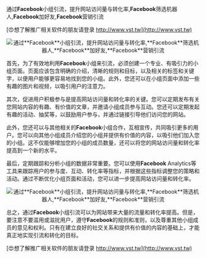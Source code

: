 通过**Facebook**小组引流，提升网站访问量与转化率,**Facebook**筛选机器人,**Facebook**加好友,**Facebook**营销引流

[😍想了解推广相关软件的朋友请登录 http://www.vst.tw](http://www.vst.tw)

 <center><img src="https://vst.tw/MP4/tuiguang/png/6.png" alt="通过**Facebook**小组引流，提升网站访问量与转化率,**Facebook**筛选机器人,**Facebook**加好友,**Facebook**营销引流"></center>

首先，为了有效地利用**Facebook**小组来引流，必须创建一个专业、有吸引力的小组页面。页面应该包含明确的介绍，清晰的规则和目标，以及相关的标签和关键字，以便用户能够更容易地找到您的小组。此外，您还可以在小组页面中添加一些有趣的图片和视频，以吸引用户的注意力。

其次，促进用户积极参与是提高网站访问量和转化率的关键。您可以定期发布有关您网站内容的有趣、有价值的文章，并邀请小组成员参与互动。您还可以定期发起有趣的活动、抽奖等，以鼓励用户参与，并通过链接引导他们访问您的网站。

此外，您还可以与其他相关的**Facebook**小组合作，互相宣传，共同吸引更多的用户。您可以向其他小组成员介绍您的小组并提供有价值的内容，以吸引他们加入您的小组。这不仅能够增加您的小组的成员数量，还可以将您的网站访问量和转化率提高到一个新的水平。

最后，定期跟踪和分析小组的数据非常重要。您可以使用**Facebook** Analytics等工具来跟踪用户的参与度、互动、转化率等指标，并根据这些指标调整您的策略和活动。通过不断优化小组页面和活动，您可以进一步提高网站访问量和转化率。

 <center><img src="https://vst.tw/MP4/tuiguang/png/2.png" alt="通过**Facebook**小组引流，提升网站访问量与转化率,**Facebook**筛选机器人,**Facebook**加好友,**Facebook**营销引流"></center>

总之，通过**Facebook**小组引流可以为网站带来大量的流量和转化率提高。但是，要注意不要滥用或滋扰用户，遵守**Facebook**的规则和准则，以及尊重其他小组成员的意见和权利。只有在建立良好的社交关系和提供有价值的内容的基础上，才能真正地实现引流和转化的目标。

[😍想了解推广相关软件的朋友请登录 http://www.vst.tw](http://www.vst.tw)



